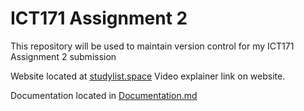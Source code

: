 # ICT171 Assignment 2
This repository will be used to maintain version control for my ICT171 Assignment 2 submission

Website located at [studylist.space](https://studylist.space)
Video explainer link on website.

Documentation located in [Documentation.md](/Documentation.md)